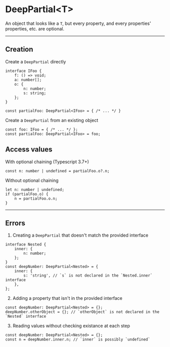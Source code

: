 # DeepPartial\<T\>
An object that looks like a `T`, but every property, and every properties' properties, etc. are optional.

-----

## Creation
Create a `DeepPartial` directly
```
interface IFoo {
    f: () => void;
    a: number[];
    o: {
        n: number;
        s: string;
    };
}

const partialFoo: DeepPartial<IFoo> = { /* ... */ }
```

Create a `DeepPartial` from an existing object
```
const foo: IFoo = { /* ... */ };
const partialFoo: DeepPartial<IFoo> = foo;
```

## Access values
With optional chaining (Typescript 3.7+)
```
const n: number | undefined = partialFoo.o?.n;
```

Without optional chaining
```
let n: number | undefined;
if (partialFoo.o) {
    n = partialFoo.o.n;
}
```

-----

## Errors
1. Creating a `DeepPartial` that doesn't match the provided interface
```
interface Nested {
    inner: {
        n: number;
    };
}
const deepNumber: DeepPartial<Nested> = {
    inner: {
        s: 'string', // `s` is not declared in the `Nested.inner` interface
    },
};
```

2. Adding a property that isn't in the provided interface
```
const deepNumber: DeepPartial<Nested> = {};
deepNumber.otherObject = {}; // `otherObject` is not declared in the `Nested` interface
```

3. Reading values without checking existance at each step
```
const deepNumber: DeepPartial<Nested> = {};
const n = deepNumber.inner.n; // `inner` is possibly `undefined`
```
